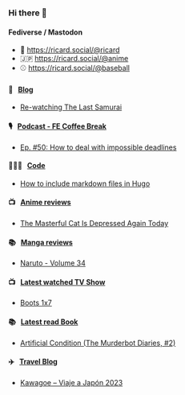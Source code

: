 ### Hi there 👋

#### Fediverse / Mastodon

- 🐘 https://ricard.social/@ricard
- 🇯🇵 https://ricard.social/@anime
- ⚾️ https://ricard.social/@baseball

#### 📝 &nbsp;&nbsp;[Blog](https://ricard.blog)

- [Re-watching The Last Samurai](https://ricard.blog/personal/re-watching-the-last-samurai/)

#### 🎙 &nbsp;&nbsp;[Podcast - FE Coffee Break](https://frontend.coffee)

- [Ep. #50: How to deal with impossible deadlines](https://share.transistor.fm/s/03d6fd95)

#### 👨🏻‍💻 &nbsp;&nbsp;[Code](https://ricard.dev)

- [How to include markdown files in Hugo](https://ricard.dev/how-to-include-markdown-files-in-hugo/)

#### 📺 &nbsp;&nbsp;[Anime reviews](https://anime.ricard.blog)

- [The Masterful Cat Is Depressed Again Today](https://anime.ricard.blog/reviews/the-masterful-cat-is-depressed-again-today/)

#### 📚 &nbsp;&nbsp;[Manga reviews](https://anime.ricard.blog)

- [Naruto - Volume 34](https://manga.ricard.blog/reviews/naruto/volume/34/)

#### 📺 &nbsp;&nbsp;[Latest watched TV Show](https://quicoto.github.io/reviews/tv-shows)

- [Boots 1x7](https://quicoto.github.io/reviews/tv-shows/boots/1x7)

#### 📚 &nbsp;&nbsp;[Latest read Book](https://ricard.blog/books/)

- [Artificial Condition (The Murderbot Diaries, #2)](https://www.goodreads.com/review/show/3206567106?utm_medium=api&amp;utm_source=rss)

#### ✈️ &nbsp;&nbsp;[Travel Blog](https://www.quicoto.com/)

- [Kawagoe – Viaje a Japón 2023](https://www.quicoto.com/kawagoe-viaje-a-japon-2023/)
